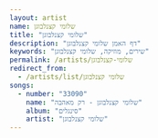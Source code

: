 ```yaml
---
layout: artist
name: שלומי קצנלבוגן
title: "שלומי קצנלבוגן"
description: "דף האמן שלומי קצנלבוגן"
keywords: "שירים, מוזיקה, שלומי קצנלבוגן"
permalink: /artists/שלומי-קצנלבוגן
redirect_from:
  - /artists/list/שלומי קצנלבוגן
songs:
  - number: "33090"
    name: "שלומי קצנלבוגן - רק מאהבה"
    album: "סינגלים"
    artist: "שלומי קצנלבוגן"
---
```

